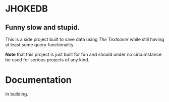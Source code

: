 # JHOKEDB

## Funny slow and stupid.

This is a side project built to save data using *The Textsaver* while still having at least some query functionality.

**Note** that this project is just built for fun and should under no circumstance be used for serious projects of any kind.


# Documentation
In building.
